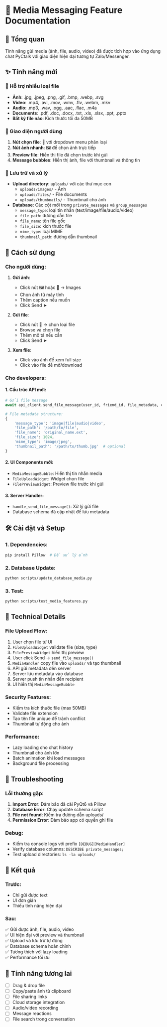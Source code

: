 # 📎 Media Messaging Feature Documentation

## 🎯 Tổng quan
Tính năng gửi media (ảnh, file, audio, video) đã được tích hợp vào ứng dụng chat PyCtalk với giao diện hiện đại tương tự Zalo/Messenger.

## ✨ Tính năng mới

### 📸 Hỗ trợ nhiều loại file
- **Ảnh**: .jpg, .jpeg, .png, .gif, .bmp, .webp, .svg
- **Video**: .mp4, .avi, .mov, .wmv, .flv, .webm, .mkv
- **Audio**: .mp3, .wav, .ogg, .aac, .flac, .m4a
- **Documents**: .pdf, .doc, .docx, .txt, .xls, .xlsx, .ppt, .pptx
- **Bất kỳ file nào**: Kích thước tối đa 50MB

### 🎨 Giao diện người dùng
1. **Nút chọn file**: 📎 với dropdown menu phân loại
2. **Nút ảnh nhanh**: 🖼️ để chọn ảnh trực tiếp
3. **Preview file**: Hiển thị file đã chọn trước khi gửi
4. **Message bubbles**: Hiển thị ảnh, file với thumbnail và thông tin

### 💾 Lưu trữ và xử lý
- **Upload directory**: `uploads/` với các thư mục con
  - `uploads/images/` - Ảnh
  - `uploads/files/` - File documents
  - `uploads/thumbnails/` - Thumbnail cho ảnh
- **Database**: Các cột mới trong `private_messages` và `group_messages`
  - `message_type`: loại tin nhắn (text/image/file/audio/video)
  - `file_path`: đường dẫn file
  - `file_name`: tên file gốc
  - `file_size`: kích thước file
  - `mime_type`: loại MIME
  - `thumbnail_path`: đường dẫn thumbnail

## 🚀 Cách sử dụng

### Cho người dùng:
1. **Gửi ảnh**: 
   - Click nút 🖼️ hoặc 📎 → Images
   - Chọn ảnh từ máy tính
   - Thêm caption nếu muốn
   - Click Send ➤

2. **Gửi file**:
   - Click nút 📎 → chọn loại file
   - Browse và chọn file
   - Thêm mô tả nếu cần
   - Click Send ➤

3. **Xem file**:
   - Click vào ảnh để xem full size
   - Click vào file để mở/download

### Cho developers:

#### 1. Cấu trúc API mới:
```python
# Gửi file message
await api_client.send_file_message(user_id, friend_id, file_metadata, caption)

# File metadata structure:
{
    'message_type': 'image|file|audio|video',
    'file_path': '/path/to/file',
    'file_name': 'original_name.ext',
    'file_size': 1024,
    'mime_type': 'image/jpeg',
    'thumbnail_path': '/path/to/thumb.jpg'  # optional
}
```

#### 2. UI Components mới:
- `MediaMessageBubble`: Hiển thị tin nhắn media
- `FileUploadWidget`: Widget chọn file
- `FilePreviewWidget`: Preview file trước khi gửi

#### 3. Server Handler:
- `handle_send_file_message()`: Xử lý gửi file
- Database schema đã cập nhật để lưu metadata

## 🛠️ Cài đặt và Setup

### 1. Dependencies:
```bash
pip install Pillow  # Để xử lý ảnh
```

### 2. Database Update:
```bash
python scripts/update_database_media.py
```

### 3. Test:
```bash
python scripts/test_media_features.py
```

## 📝 Technical Details

### File Upload Flow:
1. User chọn file từ UI
2. `FileUploadWidget` validate file (size, type)
3. `FilePreviewWidget` hiển thị preview
4. User click Send → `send_file_message()`
5. `MediaHandler` copy file vào `uploads/` và tạo thumbnail
6. API gửi metadata đến server
7. Server lưu metadata vào database
8. Server push tin nhắn đến recipient
9. UI hiển thị `MediaMessageBubble`

### Security Features:
- Kiểm tra kích thước file (max 50MB)
- Validate file extension
- Tạo tên file unique để tránh conflict
- Thumbnail tự động cho ảnh

### Performance:
- Lazy loading cho chat history
- Thumbnail cho ảnh lớn
- Batch animation khi load messages
- Background file processing

## 🐛 Troubleshooting

### Lỗi thường gặp:
1. **Import Error**: Đảm bảo đã cài PyQt6 và Pillow
2. **Database Error**: Chạy update schema script
3. **File not found**: Kiểm tra đường dẫn uploads/
4. **Permission Error**: Đảm bảo app có quyền ghi file

### Debug:
- Kiểm tra console logs với prefix `[DEBUG][MediaHandler]`
- Verify database columns: `DESCRIBE private_messages;`
- Test upload directories: `ls -la uploads/`

## 🎉 Kết quả

### Trước:
- Chỉ gửi được text
- UI đơn giản
- Thiếu tính năng hiện đại

### Sau:
✅ Gửi được ảnh, file, audio, video  
✅ UI hiện đại với preview và thumbnail  
✅ Upload và lưu trữ tự động  
✅ Database schema hoàn chỉnh  
✅ Tương thích với lazy loading  
✅ Performance tối ưu  

## 🚀 Tính năng tương lai
- [ ] Drag & drop file
- [ ] Copy/paste ảnh từ clipboard
- [ ] File sharing links
- [ ] Cloud storage integration
- [ ] Audio/video recording
- [ ] Message reactions
- [ ] File search trong conversation
